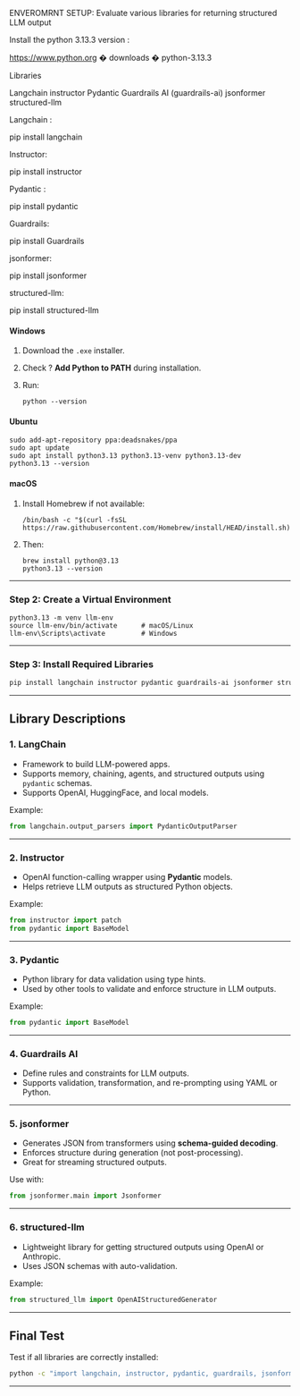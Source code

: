 ENVEROMRNT SETUP:
Evaluate various libraries for returning structured LLM output
    
Install the python 3.13.3 version :
 

https://www.python.org � downloads � python-3.13.3

 

Libraries
 
Langchain
instructor
Pydantic
Guardrails AI (guardrails-ai)
jsonformer	
structured-llm	

 Langchain :
 
 pip install langchain

Instructor:
 
 pip install instructor

Pydantic :
 
 pip install pydantic

Guardrails:
 
 pip install Guardrails

jsonformer:
 
 pip install jsonformer

structured-llm:

pip install structured-llm
 



#### Windows

1. Download the `.exe` installer.
2. Check ? **Add Python to PATH** during installation.
3. Run:

   ```run in cmd
   python --version
   ```

#### Ubuntu

``` run in cmd
sudo add-apt-repository ppa:deadsnakes/ppa
sudo apt update
sudo apt install python3.13 python3.13-venv python3.13-dev
python3.13 --version
```

#### macOS

1. Install Homebrew if not available:

   ```run in cmd
   /bin/bash -c "$(curl -fsSL https://raw.githubusercontent.com/Homebrew/install/HEAD/install.sh)"
   ```
2. Then:

   ```run in cmd
   brew install python@3.13
   python3.13 --version
   ```
---

### Step 2: Create a Virtual Environment

```run in cmd
python3.13 -m venv llm-env
source llm-env/bin/activate      # macOS/Linux
llm-env\Scripts\activate         # Windows
```
---

### Step 3: Install Required Libraries

```bash
pip install langchain instructor pydantic guardrails-ai jsonformer structured-llm
```
---

##  Library Descriptions

### 1. LangChain

* Framework to build LLM-powered apps.
* Supports memory, chaining, agents, and structured outputs using `pydantic` schemas.
* Supports OpenAI, HuggingFace, and local models.

 Example:

```python
from langchain.output_parsers import PydanticOutputParser
```

---

###  2. Instructor

* OpenAI function-calling wrapper using **Pydantic** models.
* Helps retrieve LLM outputs as structured Python objects.

 Example:

```python
from instructor import patch
from pydantic import BaseModel
```

---

### 3. Pydantic

* Python library for data validation using type hints.
* Used by other tools to validate and enforce structure in LLM outputs.

 Example:

```python
from pydantic import BaseModel

```

---

###  4. Guardrails AI

* Define rules and constraints for LLM outputs.
* Supports validation, transformation, and re-prompting using YAML or Python.


---

### 5. jsonformer

* Generates JSON from transformers using **schema-guided decoding**.
* Enforces structure during generation (not post-processing).
* Great for streaming structured outputs.

 Use with:

```python
from jsonformer.main import Jsonformer
```

---

### 6. structured-llm

* Lightweight library for getting structured outputs using OpenAI or Anthropic.
* Uses JSON schemas with auto-validation.

 Example:

```python
from structured_llm import OpenAIStructuredGenerator
```

---

## Final Test

Test if all libraries are correctly installed:

```bash
python -c "import langchain, instructor, pydantic, guardrails, jsonformer, structured_llm; print('All imports successful')"
```
---
